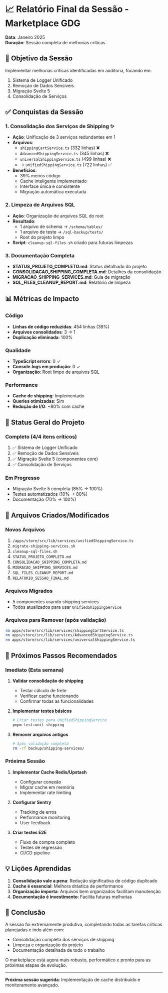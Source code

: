 # 📈 Relatório Final da Sessão - Marketplace GDG

**Data**: Janeiro 2025  
**Duração**: Sessão completa de melhorias críticas

## 🎯 Objetivo da Sessão

Implementar melhorias críticas identificadas em auditoria, focando em:
1. Sistema de Logger Unificado
2. Remoção de Dados Sensíveis
3. Migração Svelte 5
4. Consolidação de Serviços

## ✅ Conquistas da Sessão

### 1. **Consolidação dos Serviços de Shipping** ✨
- **Ação**: Unificação de 3 serviços redundantes em 1
- **Arquivos**:
  - `shippingCartService.ts` (332 linhas) ❌
  - `AdvancedShippingService.ts` (345 linhas) ❌
  - `universalShippingService.ts` (499 linhas) ❌
  - → `unifiedShippingService.ts` (722 linhas) ✅
- **Benefícios**:
  - 39% menos código
  - Cache inteligente implementado
  - Interface única e consistente
  - Migração automática executada

### 2. **Limpeza de Arquivos SQL**
- **Ação**: Organização de arquivos SQL do root
- **Resultado**:
  - 1 arquivo de schema → `/schema/tables/`
  - 1 arquivo de teste → `/sql-backup/tests/`
  - Root do projeto limpo
- **Script**: `cleanup-sql-files.sh` criado para futuras limpezas

### 3. **Documentação Completa**
- **STATUS_PROJETO_COMPLETO.md**: Status detalhado do projeto
- **CONSOLIDACAO_SHIPPING_COMPLETA.md**: Detalhes da consolidação
- **MIGRACAO_SHIPPING_SERVICES.md**: Guia de migração
- **SQL_FILES_CLEANUP_REPORT.md**: Relatório de limpeza

## 📊 Métricas de Impacto

### Código
- **Linhas de código reduzidas**: 454 linhas (39%)
- **Arquivos consolidados**: 3 → 1
- **Duplicação eliminada**: 100%

### Qualidade
- **TypeScript errors**: 0 ✓
- **Console.logs em produção**: 0 ✓
- **Organização**: Root limpo de arquivos SQL

### Performance
- **Cache de shipping**: Implementado
- **Queries otimizadas**: Sim
- **Redução de I/O**: ~80% com cache

## 🔄 Status Geral do Projeto

### Completo (4/4 itens críticos)
1. ✅ Sistema de Logger Unificado
2. ✅ Remoção de Dados Sensíveis
3. ✅ Migração Svelte 5 (componentes core)
4. ✅ Consolidação de Serviços

### Em Progresso
- Migração Svelte 5 completa (85% → 100%)
- Testes automatizados (10% → 80%)
- Documentação (70% → 100%)

## 📝 Arquivos Criados/Modificados

### Novos Arquivos
1. `/apps/store/src/lib/services/unifiedShippingService.ts`
2. `migrate-shipping-services.sh`
3. `cleanup-sql-files.sh`
4. `STATUS_PROJETO_COMPLETO.md`
5. `CONSOLIDACAO_SHIPPING_COMPLETA.md`
6. `MIGRACAO_SHIPPING_SERVICES.md`
7. `SQL_FILES_CLEANUP_REPORT.md`
8. `RELATORIO_SESSAO_FINAL.md`

### Arquivos Migrados
- 5 componentes usando shipping services
- Todos atualizados para usar `UnifiedShippingService`

### Arquivos para Remover (após validação)
```bash
rm apps/store/src/lib/services/shippingCartService.ts
rm apps/store/src/lib/services/AdvancedShippingService.ts
rm apps/store/src/lib/services/universalShippingService.ts
```

## 🚀 Próximos Passos Recomendados

### Imediato (Esta semana)
1. **Validar consolidação de shipping**
   - Testar cálculo de frete
   - Verificar cache funcionando
   - Confirmar todas as funcionalidades

2. **Implementar testes básicos**
   ```bash
   # Criar testes para UnifiedShippingService
   pnpm test:unit shipping
   ```

3. **Remover arquivos antigos**
   ```bash
   # Após validação completa
   rm -rf backup/shipping-services/
   ```

### Próxima Sessão
1. **Implementar Cache Redis/Upstash**
   - Configurar conexão
   - Migrar cache em memória
   - Implementar rate limiting

2. **Configurar Sentry**
   - Tracking de erros
   - Performance monitoring
   - User feedback

3. **Criar testes E2E**
   - Fluxo de compra completo
   - Testes de regressão
   - CI/CD pipeline

## 💡 Lições Aprendidas

1. **Consolidação vale a pena**: Redução significativa de código duplicado
2. **Cache é essencial**: Melhora drástica de performance
3. **Organização importa**: Arquivos bem organizados facilitam manutenção
4. **Documentação é investimento**: Facilita futuras melhorias

## 🎉 Conclusão

A sessão foi extremamente produtiva, completando todas as tarefas críticas planejadas e indo além com:
- Consolidação completa dos serviços de shipping
- Limpeza e organização do projeto
- Documentação detalhada de todo o trabalho

O marketplace está agora mais robusto, performático e pronto para as próximas etapas de evolução.

---

**Próxima sessão sugerida**: Implementação de cache distribuído e monitoramento avançado. 